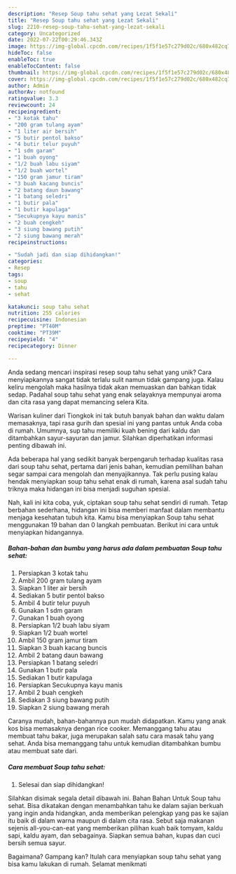 ```yaml
---
description: "Resep Soup tahu sehat yang Lezat Sekali"
title: "Resep Soup tahu sehat yang Lezat Sekali"
slug: 2210-resep-soup-tahu-sehat-yang-lezat-sekali
category: Uncategorized
date: 2022-07-22T00:29:46.343Z
image: https://img-global.cpcdn.com/recipes/1f5f1e57c279d02c/680x482cq70/soup-tahu-sehat-foto-resep-utama.jpg
hideToc: false
enableToc: true
enableTocContent: false
thumbnail: https://img-global.cpcdn.com/recipes/1f5f1e57c279d02c/680x482cq70/soup-tahu-sehat-foto-resep-utama.jpg
cover: https://img-global.cpcdn.com/recipes/1f5f1e57c279d02c/680x482cq70/soup-tahu-sehat-foto-resep-utama.jpg
author: Admin
authorAv: notfound
ratingvalue: 3.3
reviewcount: 24
recipeingredient:
- "3 kotak tahu"
- "200 gram tulang ayam"
- "1 liter air bersih"
- "5 butir pentol bakso"
- "4 butir telur puyuh"
- "1 sdm garam"
- "1 buah oyong"
- "1/2 buah labu siyam"
- "1/2 buah wortel"
- "150 gram jamur tiram"
- "3 buah kacang buncis"
- "2 batang daun bawang"
- "1 batang seledri"
- "1 butir pala"
- "1 butir kapulaga"
- "Secukupnya kayu manis"
- "2 buah cengkeh"
- "3 siung bawang putih"
- "2 siung bawang merah"
recipeinstructions:

- "Sudah jadi dan siap dihidangkan!"
categories:
- Resep
tags:
- soup
- tahu
- sehat

katakunci: soup tahu sehat 
nutrition: 255 calories
recipecuisine: Indonesian
preptime: "PT40M"
cooktime: "PT39M"
recipeyield: "4"
recipecategory: Dinner

---
```





Anda sedang mencari inspirasi resep soup tahu sehat yang unik? Cara menyiapkannya sangat tidak terlalu sulit namun tidak gampang juga. Kalau keliru mengolah maka hasilnya tidak akan memuaskan dan bahkan tidak sedap. Padahal soup tahu sehat yang enak selayaknya mempunyai aroma dan cita rasa yang dapat memancing selera Kita.





Warisan kuliner dari Tiongkok ini tak butuh banyak bahan dan waktu dalam memasaknya, tapi rasa gurih dan spesial ini yang pantas untuk Anda coba di rumah. Umumnya, sup tahu memiliki kuah bening dari kaldu dan ditambahkan sayur-sayuran dan jamur. Silahkan diperhatikan informasi penting dibawah ini.

Ada beberapa hal yang sedikit banyak berpengaruh terhadap kualitas rasa dari soup tahu sehat, pertama dari jenis bahan, kemudian pemilihan bahan segar sampai cara mengolah dan menyajikannya. Tak perlu pusing kalau hendak menyiapkan soup tahu sehat enak di rumah, karena asal sudah tahu triknya maka hidangan ini bisa menjadi suguhan spesial.






Nah, kali ini kita coba, yuk, ciptakan soup tahu sehat sendiri di rumah. Tetap berbahan sederhana, hidangan ini bisa memberi manfaat dalam membantu menjaga kesehatan tubuh kita. Kamu bisa menyiapkan Soup tahu sehat menggunakan 19 bahan dan 0 langkah pembuatan. Berikut ini cara untuk menyiapkan hidangannya.

<!--inarticleads1-->

##### Bahan-bahan dan bumbu yang harus ada dalam pembuatan Soup tahu sehat:

1. Persiapkan 3 kotak tahu
1. Ambil 200 gram tulang ayam
1. Siapkan 1 liter air bersih
1. Sediakan 5 butir pentol bakso
1. Ambil 4 butir telur puyuh
1. Gunakan 1 sdm garam
1. Gunakan 1 buah oyong
1. Persiapkan 1/2 buah labu siyam
1. Siapkan 1/2 buah wortel
1. Ambil 150 gram jamur tiram
1. Siapkan 3 buah kacang buncis
1. Ambil 2 batang daun bawang
1. Persiapkan 1 batang seledri
1. Gunakan 1 butir pala
1. Sediakan 1 butir kapulaga
1. Persiapkan Secukupnya kayu manis
1. Ambil 2 buah cengkeh
1. Sediakan 3 siung bawang putih
1. Siapkan 2 siung bawang merah


Caranya mudah, bahan-bahannya pun mudah didapatkan. Kamu yang anak kos bisa memasaknya dengan rice cooker. Memanggang tahu atau membuat tahu bakar, juga merupakan salah satu cara masak tahu yang sehat. Anda bisa memanggang tahu untuk kemudian ditambahkan bumbu atau membuat sate dari. 

<!--inarticleads2-->

##### Cara membuat Soup tahu sehat:


1. Selesai dan siap dihidangkan!

Silahkan disimak segala detail dibawah ini. Bahan Bahan Untuk Soup tahu sehat. Bisa dikatakan dengan menambahkan tahu ke dalam sajian berkuah yang ingin anda hidangkan, anda memberikan pelengkap yang pas ke sajian itu baik di dalam warna maupun di dalam cita rasa. Sebut saja makanan sejenis all-you-can-eat yang memberikan pilihan kuah baik tomyam, kaldu sapi, kaldu ayam, dan sebagainya. Siapkan semua bahan, kupas dan cuci bersih semua sayur. 

Bagaimana? Gampang kan? Itulah cara menyiapkan soup tahu sehat yang bisa kamu lakukan di rumah. Selamat menikmati
